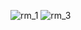 ![rm_1](https://user-images.githubusercontent.com/77655812/169675437-f44f8c50-2231-4c28-b527-771a604ed4e8.png)
![rm_3](https://user-images.githubusercontent.com/77655812/169675438-cd141e94-a7f4-439f-a5df-98233b0abe52.png)
